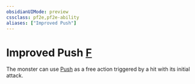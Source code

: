 ```yaml
---
obsidianUIMode: preview
cssclass: pf2e,pf2e-ability
aliases: ["Improved Push"]
---
```

# Improved Push [F](../core-rulebook/chapter-9-playing-the-game.md#Actions "Free Action")

The monster can use [Push](push.md) as a free action triggered by a hit with its initial attack.